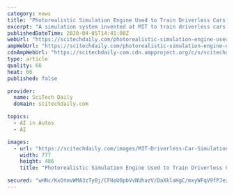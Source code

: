 ```yaml
---
category: news
title: "Photorealistic Simulation Engine Used to Train Driverless Cars Before They Hit the Road"
excerpt: "A simulation system invented at MIT to train driverless cars creates a photorealistic world with infinite steering ... a PhD student in the Computer Science and Artificial Intelligence Laboratory (CSAIL). “In our simulation, however, control systems can experience those situations, learn for themselves to recover from them, and remain robust ..."
publishedDateTime: 2020-04-05T14:41:00Z
webUrl: "https://scitechdaily.com/photorealistic-simulation-engine-used-to-train-driverless-cars-before-they-hit-the-road/"
ampWebUrl: "https://scitechdaily.com/photorealistic-simulation-engine-used-to-train-driverless-cars-before-they-hit-the-road/amp/"
cdnAmpWebUrl: "https://scitechdaily-com.cdn.ampproject.org/c/s/scitechdaily.com/photorealistic-simulation-engine-used-to-train-driverless-cars-before-they-hit-the-road/amp/"
type: article
quality: 66
heat: 66
published: false

provider:
  name: SciTech Daily
  domain: scitechdaily.com

topics:
  - AI in Autos
  - AI

images:
  - url: "https://scitechdaily.com/images/MIT-Driverless-Car-Simulation-System-777x486.jpg"
    width: 777
    height: 486
    title: "Photorealistic Simulation Engine Used to Train Driverless Cars Before They Hit the Road"

secured: "wHNc/KxOtmvWMA3zTyBj/CFHoU0pbVvNUhazV/DaXklaHgC/mxyWFqV9fPJezrqMbM+ZfSu/rvDKcnOitGRd8pLvEXr2qWQpuoV9/13y9p6Y+8HmZohfDLkxL1SqBMGGAmWGAqrzxoIt+Od9oqv/7tywzHWLdTP9BPK04iGzRcvzCFk2zx/a2Cd8eGSl4M1SL80tJO0qZwVelIU0M7aJZ2NrPcf0ymDTyXwYJRh82mG2jBY8BXisgOQeu+Fx5RvX8eSX6rIRxqd6hs5vy1uu7JHq8GyxJEs5XYvqwpJcCefbS0VXSgrsmzvnsQAzaKgc;nsZaCcYr5xs1axdk1+8kcw=="
---
```


